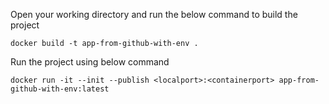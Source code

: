 Open your working directory and run the below command to build the project

```
docker build -t app-from-github-with-env .
```

Run the project using below command
```
docker run -it --init --publish <localport>:<containerport> app-from-github-with-env:latest
```